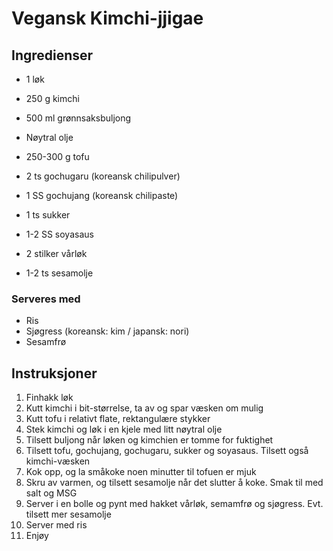 # Vegansk Kimchi-jjigae

## Ingredienser
* 1 løk
* 250 g kimchi
* 500 ml grønnsaksbuljong
* Nøytral olje
* 250-300 g tofu

* 2 ts gochugaru (koreansk chilipulver)    
* 1 SS gochujang (koreansk chilipaste)
* 1 ts sukker
* 1-2 SS soyasaus

* 2 stilker vårløk
* 1-2 ts sesamolje

### Serveres med
* Ris
* Sjøgress (koreansk: kim / japansk: nori)
* Sesamfrø

## Instruksjoner
1. Finhakk løk
2. Kutt kimchi i bit-størrelse, ta av og spar væsken om mulig
3. Kutt tofu i relativt flate, rektangulære stykker
4. Stek kimchi og løk i en kjele med litt nøytral olje
5. Tilsett buljong når løken og kimchien er tomme for fuktighet
6. Tilsett tofu, gochujang, gochugaru, sukker og soyasaus. Tilsett også kimchi-væsken
7. Kok opp, og la småkoke noen minutter til tofuen er mjuk
8. Skru av varmen, og tilsett sesamolje når det slutter å koke. Smak til med salt og MSG
9. Server i en bolle og pynt med hakket vårløk, semamfrø og sjøgress. Evt. tilsett mer sesamolje
10. Server med ris
11. Enjøy
